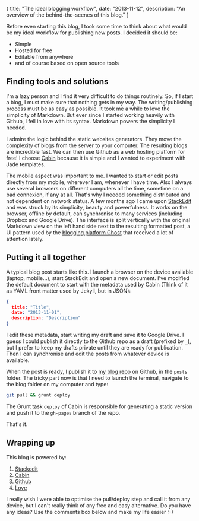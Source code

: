 {
  title: "The ideal blogging workflow",
  date: "2013-11-12",
  description: "An overview of the behind-the-scenes of this blog."
}

Before even starting this blog, I took some time to think about what would be my ideal workflow for publishing new posts. I decided it should be:

* Simple
* Hosted for free
* Editable from anywhere
* and of course based on open source tools

## Finding tools and solutions
I'm a lazy person and I find it very difficult to do things routinely. So, if I start a blog, I must make sure that nothing gets in my way. The writing/publishing process must be as easy as possible. It took me a while to love the simplicity of Markdown. But ever since I started working heavily with Github, I fell in love with its syntax. Markdown powers the simplicity I needed.

I admire the logic behind the static websites generators. They move the complexity of blogs from the server to your computer. The resulting blogs are incredible fast. We can then use Github as a web hosting platform for free! I choose [Cabin](http://www.cabinjs.com/) because it is simple and I wanted to experiment with Jade templates.

The mobile aspect was important to me. I wanted to start or edit posts directly from my mobile, wherever I am, whenever I have time. Also I always use several browsers on different computers all the time, sometime on a bad connexion, if any at all. That's why I needed something distributed and not dependent on network status. A few months ago I came upon [StackEdit](https://stackedit.io/) and was struck by its simplicity, beauty and powerfulness. It works on the browser, offline by default, can synchronise to many services (including Dropbox and Google Drive). The interface is split vertically with the original Markdown view on the left hand side next to the resulting formatted post, a UI pattern used by the [blogging platform Ghost](https://ghost.org/) that received a lot of attention lately.

## Putting it all together
A typical blog post starts like this. I launch a browser on the device available (laptop, mobile...), start StackEdit and open a new document. I've modified the default document to start with the metadata used by Cabin (Think of it as YAML front matter used by Jekyll, but in JSON):
```json
{
  title: "Title",
  date: "2013-11-01",
  description: "Description"
}
```

I edit these metadata, start writing my draft and save it to Google Drive. I guess I could publish it directly to the Github repo as a draft (prefixed by `_`), but I prefer to keep my drafts private until they are ready for publication. Then I can synchronise and edit the posts from whatever device is available.

When the post is ready, I publish it to [my blog repo](https://github.com/gmarty/blog) on Github, in the `posts` folder. The tricky part now is that I need to launch the terminal, navigate to the blog folder on my computer and type:
```bash
git pull && grunt deploy
```

The Grunt task `deploy` of Cabin is responsible for generating a static version and push it to the `gh-pages` branch of the repo.

That's it.

## Wrapping up
This blog is powered by:

1. [Stackedit](https://stackedit.io/)
2. [Cabin](http://www.cabinjs.com/)
3. [Github](https://github.com/gmarty/blog)
4. [Love](https://www.google.co.uk/search?q=You're+not+looking+at+the+right+place)

I really wish I were able to optimise the pull/deploy step and call it from any device, but I can't really think of any free and easy alternative. Do you have any ideas? Use the comments box below and make my life easier :-)
